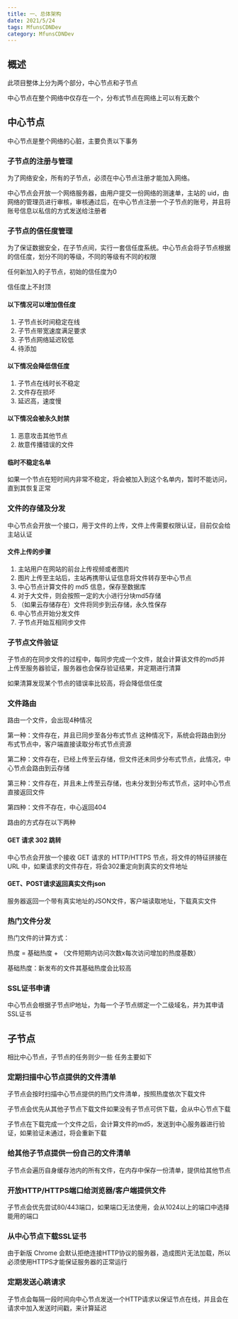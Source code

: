 ```yaml
---
title: 一、总体架构
date: 2021/5/24
tags: MfunsCDNDev
category: MfunsCDNDev
---
```

## 概述

此项目整体上分为两个部分，中心节点和子节点

中心节点在整个网络中仅存在一个，分布式节点在网络上可以有无数个

## 中心节点
中心节点是整个网络的心脏，主要负责以下事务

### 子节点的注册与管理

为了网络安全，所有的子节点，必须在中心节点注册才能加入网络。

中心节点会开放一个网络服务器，由用户提交一份网络的测速单，主站的 uid，由网络的管理员进行审核，审核通过后，在中心节点注册一个子节点的账号，并且将账号信息以私信的方式发送给注册者

### 子节点的信任度管理

为了保证数据安全，在子节点间，实行一套信任度系统。中心节点会将子节点根据的信任度，划分不同的等级，不同的等级有不同的权限

任何新加入的子节点，初始的信任度为0

信任度上不封顶

#### 以下情况可以增加信任度
1. 子节点长时间稳定在线
2. 子节点带宽速度满足要求
3. 子节点网络延迟较低
4. 待添加

#### 以下情况会降低信任度
1. 子节点在线时长不稳定
2. 文件存在损坏
3. 延迟高，速度慢

#### 以下情况会被永久封禁
1. 恶意攻击其他节点
2. 故意传播错误的文件


#### 临时不稳定名单
如果一个节点在短时间内非常不稳定，将会被加入到这个名单内，暂时不能访问，直到其恢复正常
### 文件的存储及分发

中心节点会开放一个接口，用于文件的上传，文件上传需要权限认证，目前仅会给主站认证

#### 文件上传的步骤
1. 主站用户在网站的前台上传视频或者图片
2. 图片上传至主站后，主站再携带认证信息将文件转存至中心节点
3. 中心节点计算文件的 md5 信息，保存至数据库
4. 对于大文件，则会按照一定的大小进行分块md5存储
5. （如果云存储存在）文件将同步到云存储，永久性保存
6. 中心节点开始分发文件
7. 子节点开始互相同步文件

### 子节点文件验证

子节点的在同步文件的过程中，每同步完成一个文件，就会计算该文件的md5并上传至服务器验证，服务器也会保存验证结果，并定期进行清算

如果清算发现某个节点的错误率比较高，将会降低信任度


### 文件路由

路由一个文件，会出现4种情况

第一种：文件存在，并且已同步至各分布式节点
这种情况下，系统会将路由到分布式节点中，客户端直接读取分布式节点资源

第二种：文件存在，已经上传至云存储，但文件还未同步分布式节点，此情况，中心节点会路由到云存储

第三种：文件存在，并且未上传至云存储，也未分发到分布式节点，这时中心节点直接返回文件

第四种：文件不存在，中心返回404

路由的方式存在以下两种

#### GET 请求 302 跳转
中心节点会开放一个接收 GET 请求的 HTTP/HTTPS 节点，将文件的特征拼接在 URL 中，如果请求的文件存在，将会302重定向到真实的文件地址

#### GET、POST请求返回真实文件json

服务器返回一个带有真实地址的JSON文件，客户端读取地址，下载真实文件

### 热门文件分发
热门文件的计算方式：

热度 = 基础热度 + （文件短期内访问次数x每次访问增加的热度基数）
 
 基础热度：新发布的文件其基础热度会比较高

### SSL证书申请
中心节点会根据子节点IP地址，为每一个子节点绑定一个二级域名，并为其申请SSL证书

## 子节点
相比中心节点，子节点的任务则少一些
任务主要如下

### 定期扫描中心节点提供的文件清单
子节点会按时扫描中心节点提供的热门文件清单，按照热度依次下载文件

子节点会优先从其他子节点下载文件如果没有子节点可供下载，会从中心节点下载

子节点在下载完成一个文件之后，会计算文件的md5，发送到中心服务器进行验证，如果验证未通过，将会重新下载

### 给其他子节点提供一份自己的文件清单
子节点会遍历自身缓存池内的所有文件，在内存中保存一份清单，提供给其他节点

### 开放HTTP/HTTPS端口给浏览器/客户端提供文件

子节点会优先尝试80/443端口，如果端口无法使用，会从1024以上的端口中选择能用的端口

### 从中心节点下载SSL证书
由于新版 Chrome 会默认拒绝连接HTTP协议的服务器，造成图片无法加载，所以必须使用HTTPS才能保证服务器的正常运行


### 定期发送心跳请求
子节点会每隔一段时间向中心节点发送一个HTTP请求以保证节点在线，并且会在请求中加入发送时间戳，来计算延迟
